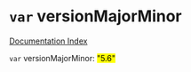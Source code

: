 # `var` versionMajorMinor

[Documentation Index](../README.md)

`var` versionMajorMinor: <mark>"5.6"</mark>